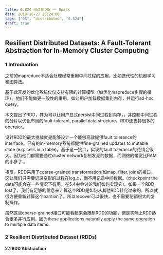 ```yaml
---
title: 6.824 阅读笔记5 —— Spark
date: 2019-10-27 13:24:00
tags: ["OS", “distributed”, "6.824"]
draft: true
---
```


## Resilient Distributed Datasets: A Fault-Tolerant Abstraction for In-Memory Cluster Computing
### 1 Introduction

之前的mapreduce不适合处理经常重用中间过程的应用，比如迭代性的机器学习和图算法。

基于此开发的优化系统仅仅支持有限的计算模型（如优化mapreduce步骤的循环）。他们不能做更一般性的重用，如让用户加载数据集到内存，并运行ad-hoc query。

本文提出了RDD，其为可以让用户显式persist中间过程到内存，，并控制中间过程的分片以优化布局的fault-tolerant, parallel data structure。RDD还支持很多的operator。

设计RDD的最大挑战就是能够设计一个能够高效提供fault tolerance的interface。已有的in-memory系统都提供fine-grained updates to mutable state (e.g. cells in a table)。基于这一接口，实现的fault tolerance的花销会很大。因为他们都需要通过cluster network复制发亮的数据，而网络的带宽比RAM的小多了 。

相反，RDD采用了coarse-grained transformation(如map, filter, join)的接口。这让我们只需要记录变形的过程在log上，而不用记录中间数据。(checkpoint the data可能会在一些情况下有用，在5.4中会讨论我们如何实现它)。如果一个RDD lost了，我们有足够的信息来计算这个RDD是如何从其他RDD转化过来的，所以就很方便重新计算这个parition了。所以recover可以很快，也不需要花销很大的复制操作。

虽然这些coarse-grained接口可能看起来会限制RDD的功能，但是实际上RDD适合很多并行应用，因为these applications naturally apply the same operation to multiple data items.

### 2 Resilient Distributed Dataset (RDDs)

#### 2.1 RDD Abstraction

